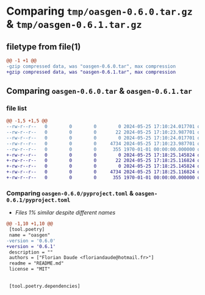 # Comparing `tmp/oasgen-0.6.0.tar.gz` & `tmp/oasgen-0.6.1.tar.gz`

## filetype from file(1)

```diff
@@ -1 +1 @@
-gzip compressed data, was "oasgen-0.6.0.tar", max compression
+gzip compressed data, was "oasgen-0.6.1.tar", max compression
```

## Comparing `oasgen-0.6.0.tar` & `oasgen-0.6.1.tar`

### file list

```diff
@@ -1,5 +1,5 @@
--rw-r--r--   0        0        0        0 2024-05-25 17:10:24.017701 oasgen-0.6.0/README.md
--rw-r--r--   0        0        0       22 2024-05-25 17:10:23.987701 oasgen-0.6.0/oasgen/__init__.py
--rw-r--r--   0        0        0        0 2024-05-25 17:10:24.017701 oasgen-0.6.0/oasgen/main.py
--rw-r--r--   0        0        0     4734 2024-05-25 17:10:23.987701 oasgen-0.6.0/pyproject.toml
--rw-r--r--   0        0        0      355 1970-01-01 00:00:00.000000 oasgen-0.6.0/PKG-INFO
+-rw-r--r--   0        0        0        0 2024-05-25 17:18:25.145824 oasgen-0.6.1/README.md
+-rw-r--r--   0        0        0       22 2024-05-25 17:18:25.116824 oasgen-0.6.1/oasgen/__init__.py
+-rw-r--r--   0        0        0        0 2024-05-25 17:18:25.145824 oasgen-0.6.1/oasgen/main.py
+-rw-r--r--   0        0        0     4734 2024-05-25 17:18:25.116824 oasgen-0.6.1/pyproject.toml
+-rw-r--r--   0        0        0      355 1970-01-01 00:00:00.000000 oasgen-0.6.1/PKG-INFO
```

### Comparing `oasgen-0.6.0/pyproject.toml` & `oasgen-0.6.1/pyproject.toml`

 * *Files 1% similar despite different names*

```diff
@@ -1,10 +1,10 @@
 [tool.poetry]
 name = "oasgen"
-version = '0.6.0'
+version = '0.6.1'
 description = ""
 authors = ["Florian Daude <floriandaude@hotmail.fr>"]
 readme = "README.md"
 license = "MIT"
 
 
 [tool.poetry.dependencies]
```

